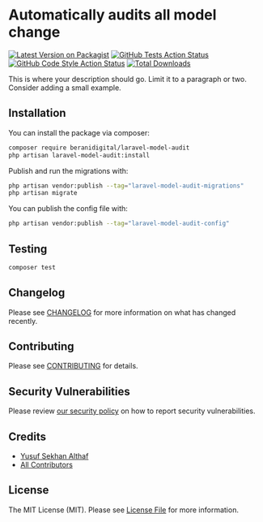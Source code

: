# Automatically audits all model change

[![Latest Version on Packagist](https://img.shields.io/packagist/v/beranidigital/laravel-model-audit.svg?style=flat-square)](https://packagist.org/packages/beranidigital/laravel-model-audit)
[![GitHub Tests Action Status](https://img.shields.io/github/actions/workflow/status/beranidigital/laravel-model-audit/run-tests.yml?branch=main&label=tests&style=flat-square)](https://github.com/beranidigital/laravel-model-audit/actions?query=workflow%3Arun-tests+branch%3Amain)
[![GitHub Code Style Action Status](https://img.shields.io/github/actions/workflow/status/beranidigital/laravel-model-audit/fix-php-code-styling.yml?branch=main&label=code%20style&style=flat-square)](https://github.com/beranidigital/laravel-model-audit/actions?query=workflow%3A"Fix+PHP+code+styling"+branch%3Amain)
[![Total Downloads](https://img.shields.io/packagist/dt/beranidigital/laravel-model-audit.svg?style=flat-square)](https://packagist.org/packages/beranidigital/laravel-model-audit)



This is where your description should go. Limit it to a paragraph or two. Consider adding a small example.

## Installation

You can install the package via composer:

```bash
composer require beranidigital/laravel-model-audit
php artisan laravel-model-audit:install
```

Publish and run the migrations with:

```bash
php artisan vendor:publish --tag="laravel-model-audit-migrations"
php artisan migrate
```

You can publish the config file with:

```bash
php artisan vendor:publish --tag="laravel-model-audit-config"
```


## Testing

```bash
composer test
```

## Changelog

Please see [CHANGELOG](CHANGELOG.md) for more information on what has changed recently.

## Contributing

Please see [CONTRIBUTING](.github/CONTRIBUTING.md) for details.

## Security Vulnerabilities

Please review [our security policy](../../security/policy) on how to report security vulnerabilities.

## Credits

- [Yusuf Sekhan Althaf](https://github.com/Ticlext-Altihaf)
- [All Contributors](../../contributors)

## License

The MIT License (MIT). Please see [License File](LICENSE.md) for more information.
